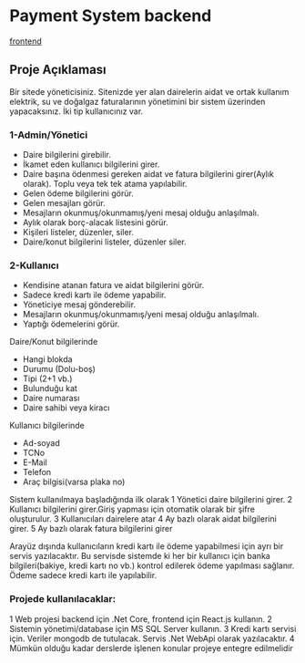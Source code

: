 # Payment System backend
 
<a href="#" target="_blank">frontend</a>


## Proje Açıklaması

Bir sitede yöneticisiniz. Sitenizde yer alan dairelerin aidat ve ortak kullanım elektrik, su ve doğalgaz
faturalarının yönetimini bir sistem üzerinden yapacaksınız.
İki tip kullanıcınız var.

### 1-Admin/Yönetici

- Daire bilgilerini girebilir.
- İkamet eden kullanıcı bilgilerini girer.
- Daire başına ödenmesi gereken aidat ve fatura bilgilerini girer(Aylık olarak). Toplu veya tek
tek atama yapılabilir.
- Gelen ödeme bilgilerini görür.
- Gelen mesajları görür.
- Mesajların okunmuş/okunmamış/yeni mesaj olduğu anlaşılmalı.
- Aylık olarak borç-alacak listesini görür.
- Kişileri listeler, düzenler, siler.
- Daire/konut bilgilerini listeler, düzenler siler.

### 2-Kullanıcı
- Kendisine atanan fatura ve aidat bilgilerini görür.
- Sadece kredi kartı ile ödeme yapabilir.
- Yöneticiye mesaj gönderebilir.
- Mesajların okunmuş/okunmamış/yeni mesaj olduğu anlaşılmalı.
- Yaptığı ödemelerini görür.

Daire/Konut bilgilerinde
- Hangi blokda
- Durumu (Dolu-boş)
- Tipi (2+1 vb.)
- Bulunduğu kat
- Daire numarası
- Daire sahibi veya kiracı

Kullanıcı bilgilerinde
- Ad-soyad
- TCNo
- E-Mail
- Telefon
- Araç bilgisi(varsa plaka no)

Sistem kullanılmaya başladığında ilk olarak
1 Yönetici daire bilgilerini girer.
2 Kullanıcı bilgilerini girer.Giriş yapması için otomatik olarak bir şifre oluşturulur.
3 Kullanıcıları dairelere atar
4 Ay bazlı olarak aidat bilgilerini girer.
5 Ay bazlı olarak fatura bilgilerini girer

Arayüz dışında kullanıcıların kredi kartı ile ödeme yapabilmesi için ayrı bir servis yazılacaktır.
Bu servisde sistemde ki her bir kullanıcı için banka bilgileri(bakiye, kredi kartı no vb.) kontrol edilerek
ödeme yapılması sağlanır.
Ödeme sadece kredi kartı ile yapılabilir.

### Projede kullanılacaklar:

1 Web projesi backend için .Net Core, frontend için React.js kullanın.
2 Sistemin yönetimi/database için MS SQL Server kullanın.
3 Kredi kartı servisi için. Veriler mongodb de tutulacak. Servis .Net WebApi olarak yazılacaktır.
4 Mümkün olduğu kadar derslerde işlenen konular projeye entegre edilmelidir
